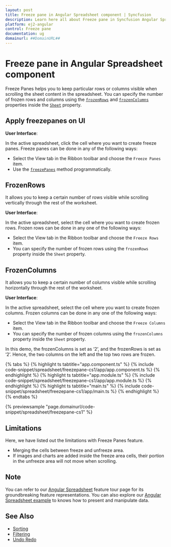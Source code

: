 ```yaml
---
layout: post
title: Freeze pane in Angular Spreadsheet component | Syncfusion
description: Learn here all about Freeze pane in Syncfusion Angular Spreadsheet component of Syncfusion Essential JS 2 and more.
platform: ej2-angular
control: Freeze pane 
documentation: ug
domainurl: ##DomainURL##
---
```


# Freeze pane in Angular Spreadsheet component

Freeze Panes helps you to keep particular rows or columns visible when scrolling the sheet content in the spreadsheet. You can specify the number of frozen rows and columns using the [`frozenRows`](https://ej2.syncfusion.com/angular/documentation/api/spreadsheet/#frozenrows) and [`frozenColumns`](https://ej2.syncfusion.com/angular/documentation/api/spreadsheet/#frozencolumns) properties inside the [`Sheet`](https://ej2.syncfusion.com/angular/documentation/api/spreadsheet#sheets) property.

## Apply freezepanes on UI

**User Interface**:

In the active spreadsheet, click the cell where you want to create freeze panes. Freeze panes can be done in any of the following ways:

* Select the View tab in the Ribbon toolbar and choose the `Freeze Panes` item.
* Use the [`freezePanes`](https://ej2.syncfusion.com/angular/documentation/api/spreadsheet/#freezepanes) method programmatically.

## FrozenRows

It allows you to keep a certain number of rows visible while scrolling vertically through the rest of the worksheet.

**User Interface**:

In the active spreadsheet, select the cell where you want to create frozen rows. Frozen rows can be done in any one of the following ways:

* Select the View tab in the Ribbon toolbar and choose the `Freeze Rows` item.
* You can specify the number of frozen rows using the `frozenRows` property inside the `Sheet` property.

## FrozenColumns

It allows you to keep a certain number of columns visible while scrolling horizontally through the rest of the worksheet.

**User Interface**:

In the active spreadsheet, select the cell where you want to create frozen columns. Frozen columns can be done in any one of the following ways:

* Select the View tab in the Ribbon toolbar and choose the `Freeze Columns` item.
* You can specify the number of frozen columns using the `frozenColumns` property inside the `Sheet` property.

In this demo, the frozenColumns is set as ‘2’, and the frozenRows is set as ‘2’. Hence, the two columns on the left and the top two rows are frozen.

{% tabs %}
{% highlight ts tabtitle="app.component.ts" %}
{% include code-snippet/spreadsheet/freezepane-cs1/app/app.component.ts %}
{% endhighlight %}
{% highlight ts tabtitle="app.module.ts" %}
{% include code-snippet/spreadsheet/freezepane-cs1/app/app.module.ts %}
{% endhighlight %}
{% highlight ts tabtitle="main.ts" %}
{% include code-snippet/spreadsheet/freezepane-cs1/app/main.ts %}
{% endhighlight %}
{% endtabs %}
  
{% previewsample "page.domainurl/code-snippet/spreadsheet/freezepane-cs1" %}

## Limitations

Here, we have listed out the limitations with Freeze Panes feature.

* Merging the cells between freeze and unfreeze area.
* If images and charts are added inside the freeze area cells, their portion in the unfreeze area will not move when scrolling.

## Note

You can refer to our [Angular Spreadsheet](https://www.syncfusion.com/angular-ui-components/angular-spreadsheet) feature tour page for its groundbreaking feature representations. You can also explore our [Angular Spreadsheet example](https://ej2.syncfusion.com/angular/demos/#/material/spreadsheet/default) to knows how to present and manipulate data.

## See Also

* [Sorting](./sort)
* [Filtering](./filter)
* [Undo Redo](./undo-redo)